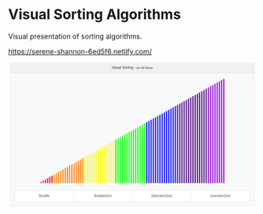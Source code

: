 # Visual Sorting Algorithms

Visual presentation of sorting algorithms.

https://serene-shannon-6ed5f6.netlify.com/

![alt text](./Screenshot_2020-08-09_14-58-16.png?raw=true)
